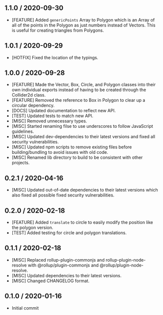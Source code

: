 ## 1.1.0 / 2020-09-30
- [FEATURE] Added `genericPoints` Array to Polygon which is an Array of all of the points in the Polygon as just numbers instead of Vectors. This is useful for creating triangles from Polygons.

## 1.0.1 / 2020-09-29
- [HOTFIX] Fixed the location of the typings.

## 1.0.0 / 2020-09-28
- [FEATURE] Made the Vector, Box, Circle, and Polygon classes into their own individual exports instead of having to be created through the Collider2d class.
- [FEATURE] Removed the reference to Box in Polygon to clear up a circular dependency.
- [DOCS] Updated documentation to reflect new API.
- [TEST] Updated tests to match new API.
- [MISC] Removed unnecessary types.
- [MISC] Started renaming filse to use underscores to follow JavaScript guidelines.
- [MISC] Updated dev-dependencies to their latest versions and fixed all security vulnerabilities.
- [MISC] Updated npm scripts to remove existing files before building/bundling to avoid issues with old code.
- [MISC] Renamed lib directory to build to be consistent with other projects.

## 0.2.1 / 2020-04-16
- [MISC] Updated out-of-date dependencies to their latest versions which also fixed all possible fixed security vulnerabilities.

## 0.2.0 / 2020-02-18
- [FEATURE] Added `translate` to circle to easily modify the position like the polygon version.
- [TEST] Added testing for circle and polygon translations.

## 0.1.1 / 2020-02-18
- [MISC] Replaced rollup-plugin-commonjs and rollup-plugin-node-resolve with @rollup/plugin-commonjs and @rollup/plugin-node-resolve.
- [MISC] Updated dependencies to their latest versions.
- [MISC] Changed CHANGELOG format.

## 0.1.0 / 2020-01-16
- Initial commit